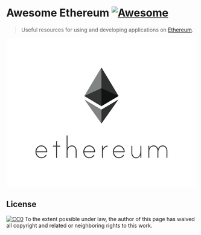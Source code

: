 # Awesome Ethereum [![Awesome](https://awesome.re/badge.svg)](https://awesome.re)
> Useful resources for using and developing applications on [Ethereum](https://www.ethereum.org/).

<p align="center">
  <img src="ethereum_logo.png">
</p>

## License

[![CC0](https://i.creativecommons.org/p/zero/1.0/88x31.png)](https://creativecommons.org/publicdomain/zero/1.0/)
To the extent possible under law, the author of this page has waived all copyright and related or neighboring rights to this work.